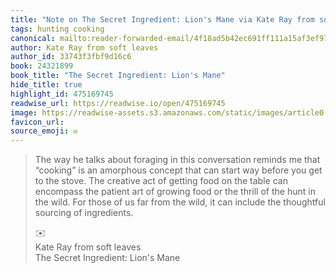 ```yaml
---
title: "Note on The Secret Ingredient: Lion's Mane via Kate Ray from soft leaves"
tags: hunting cooking
canonical: mailto:reader-forwarded-email/4f18ad5b42ec691ff111a15af3ef97ea
author: Kate Ray from soft leaves
author_id: 33743f3fbf9d16c6
book: 24321899
book_title: "The Secret Ingredient: Lion's Mane"
hide_title: true
highlight_id: 475169745
readwise_url: https://readwise.io/open/475169745
image: https://readwise-assets.s3.amazonaws.com/static/images/article0.00998d930354.png
favicon_url: 
source_emoji: ✉️
---
```


> The way he talks about foraging in this conversation reminds me that “cooking” is an amorphous concept that can start way before you get to the stove. The creative act of getting food on the table can encompass the patient art of growing food or the thrill of the hunt in the wild. For those of us far from the wild, it can include the thoughtful sourcing of ingredients.
> <div class="quoteback-footer"><div class="quoteback-avatar"><span class="mini-emoji"> ✉️</span></div><div class="quoteback-metadata"><div class="metadata-inner"><span style="display:none">FROM:</span><div aria-label="Kate Ray from soft leaves" class="quoteback-author"> Kate Ray from soft leaves</div><div aria-label="The Secret Ingredient: Lion's Mane" class="quoteback-title"> The Secret Ingredient: Lion's Mane</div></div></div></div>